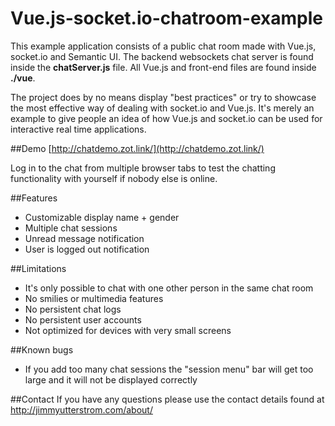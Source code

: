 # Vue.js-socket.io-chatroom-example
This example application consists of a public chat room made with Vue.js, socket.io and Semantic UI. The backend websockets chat server is found inside the **chatServer.js** file. All Vue.js and front-end files are found inside **./vue**.

The project does by no means display "best practices" or try to showcase the most effective way of dealing with socket.io and Vue.js. It's merely an example to give people an idea of how Vue.js and socket.io can be used for interactive real time applications. 

##Demo
[http://chatdemo.zot.link/](http://chatdemo.zot.link/)

Log in to the chat from multiple browser tabs to test the chatting functionality with yourself if nobody else is online. 

##Features
* Customizable display name + gender
* Multiple chat sessions
* Unread message notification
* User is logged out notification

##Limitations
* It's only possible to chat with one other person in the same chat room
* No smilies or multimedia features
* No persistent chat logs
* No persistent user accounts
* Not optimized for devices with very small screens

##Known bugs
* If you add too many chat sessions the "session menu" bar will get too large and it will not be displayed correctly

##Contact
If you have any questions please use the contact details found at http://jimmyutterstrom.com/about/
